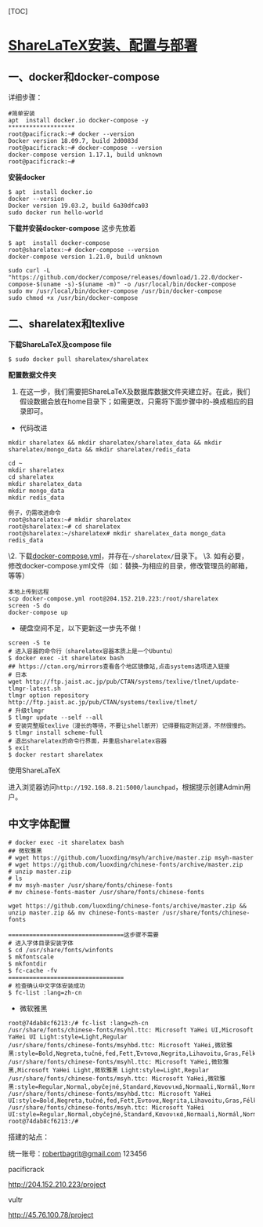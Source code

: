 [TOC]
# [ShareLaTeX安装、配置与部署](https://zhuanlan.zhihu.com/p/54088512)

## 一、docker和docker-compose

详细步骤：

```
#简单安装
apt  install docker.io docker-compose -y
*******************
root@pacificrack:~# docker --version
Docker version 18.09.7, build 2d0083d
root@pacificrack:~# docker-compose --version
docker-compose version 1.17.1, build unknown
root@pacificrack:~#
```

**安装docker**

```
$ apt  install docker.io
docker --version
Docker version 19.03.2, build 6a30dfca03
sudo docker run hello-world
```

**下载并安装docker-compose** 这步先放着

```
$ apt  install docker-compose
root@sharelatex:~# docker-compose --version
docker-compose version 1.21.0, build unknown
```



```
sudo curl -L "https://github.com/docker/compose/releases/download/1.22.0/docker-compose-$(uname -s)-$(uname -m)" -o /usr/local/bin/docker-compose
sudo mv /usr/local/bin/docker-compose /usr/bin/docker-compose
sudo chmod +x /usr/bin/docker-compose
```

## 二、sharelatex和texlive

**下载ShareLaTeX及compose file**

```
$ sudo docker pull sharelatex/sharelatex
```

**配置数据文件夹**

1. 在这一步，我们需要把ShareLaTeX及数据库数据文件夹建立好。在此，我们假设数据会放在home目录下；如需更改，只需将下面步骤中的`~`换成相应的目录即可。

- 代码改进
```
mkdir sharelatex && mkdir sharelatex/sharelatex_data && mkdir sharelatex/mongo_data && mkdir sharelatex/redis_data
```

```
cd ~
mkdir sharelatex
cd sharelatex
mkdir sharelatex_data
mkdir mongo_data
mkdir redis_data
```

```
例子，仍需改进命令
root@sharelatex:~# mkdir sharelatex
root@sharelatex:~# cd sharelatex
root@sharelatex:~/sharelatex# mkdir sharelatex_data mongo_data redis_data

```

\2. 下载[docker-compose.yml](https://link.zhihu.com/?target=https%3A//raw.githubusercontent.com/sharelatex/sharelatex/master/docker-compose.yml)，并存在`~/sharelatex/`目录下。
\3. 如有必要，修改docker-compose.yml文件（如：替换`~`为相应的目录，修改管理员的邮箱，等等）

```
本地上传到远程
scp docker-compose.yml root@204.152.210.223:/root/sharelatex
screen -S do
docker-compose up
```
- 硬盘空间不足，以下更新这一步先不做！
```
screen -S te
# 进入容器的命令行（sharelatex容器本质上是一个Ubuntu）
$ docker exec -it sharelatex bash
## https://ctan.org/mirrors查看各个地区镜像站,点击systems选项进入链接
# 日本
wget http://ftp.jaist.ac.jp/pub/CTAN/systems/texlive/tlnet/update-tlmgr-latest.sh
tlmgr option repository http://ftp.jaist.ac.jp/pub/CTAN/systems/texlive/tlnet/
# 升级tlmgr
$ tlmgr update --self --all
# 安装完整版texlive（漫长的等待，不要让shell断开）记得要指定附近源，不然很慢的。
$ tlmgr install scheme-full
# 退出sharelatex的命令行界面，并重启sharelatex容器
$ exit
$ docker restart sharelatex
```

使用ShareLaTeX

进入浏览器访问`http://192.168.8.21:5000/launchpad`，根据提示创建Admin用户。

## 中文字体配置

```
# docker exec -it sharelatex bash
## 微软雅黑
# wget https://github.com/luoxding/msyh/archive/master.zip msyh-master
# wget https://github.com/luoxding/chinese-fonts/archive/master.zip
# unzip master.zip
# ls
# mv msyh-master /usr/share/fonts/chinese-fonts
# mv chinese-fonts-master /usr/share/fonts/chinese-fonts

wget https://github.com/luoxding/chinese-fonts/archive/master.zip && unzip master.zip && mv chinese-fonts-master /usr/share/fonts/chinese-fonts

=================================这步骤不需要
# 进入字体目录安装字体
$ cd /usr/share/fonts/winfonts
$ mkfontscale
$ mkfontdir
$ fc-cache -fv
=================================
# 检查确认中文字体安装成功
$ fc-list :lang=zh-cn
```

- 微软雅黑

```
root@74dab8cf6213:/# fc-list :lang=zh-cn
/usr/share/fonts/chinese-fonts/msyhl.ttc: Microsoft YaHei UI,Microsoft YaHei UI Light:style=Light,Regular
/usr/share/fonts/chinese-fonts/msyhbd.ttc: Microsoft YaHei,微软雅黑:style=Bold,Negreta,tučné,fed,Fett,Έντονα,Negrita,Lihavoitu,Gras,Félkövér,Grassetto,Vet,Halvfet,Pogrubiony,Negrito,Полужирный,Fet,Kalın,Krepko,Lodia
/usr/share/fonts/chinese-fonts/msyhl.ttc: Microsoft YaHei,微软雅黑,Microsoft YaHei Light,微软雅黑 Light:style=Light,Regular
/usr/share/fonts/chinese-fonts/msyh.ttc: Microsoft YaHei,微软雅黑:style=Regular,Normal,obyčejné,Standard,Κανονικά,Normaali,Normál,Normale,Standaard,Normalny,Обычный,Normálne,Navadno,Arrunta
/usr/share/fonts/chinese-fonts/msyhbd.ttc: Microsoft YaHei UI:style=Bold,Negreta,tučné,fed,Fett,Έντονα,Negrita,Lihavoitu,Gras,Félkövér,Grassetto,Vet,Halvfet,Pogrubiony,Negrito,Полужирный,Fet,Kalın,Krepko,Lodia
/usr/share/fonts/chinese-fonts/msyh.ttc: Microsoft YaHei UI:style=Regular,Normal,obyčejné,Standard,Κανονικά,Normaali,Normál,Normale,Standaard,Normalny,Обычный,Normálne,Navadno,Arrunta
root@74dab8cf6213:/#
```

搭建的站点：

统一账号：robertbagrit@gmail.com 123456

pacificrack

http://204.152.210.223/project

vultr

http://45.76.100.78/project

